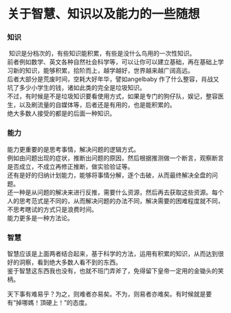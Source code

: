 # 关于智慧、知识以及能力的一些随想

### 知识
​
知识是分档次的，有些知识能积累，有些是没什么鸟用的一次性知识。  
前者例如数学、英文各种自然社会科学等，可以让你可以建立基础，再在基础上学习新的知识，能够积累，拾阶而上，越学越好，世界越来越广阔高远。  
后者大部分是荒废时间，空耗大好年华，譬如angelbaby 作了什么整容，肖战又坑了多少小学生的钱，诸如此类的完全是垃圾知识。  
不过，有时候是不是垃圾知识要看使用方式，如果是专门的狗仔队，娱记，整容医生，以及刷流量的自媒体等，后者还是有用的，也是能积累的。  
绝大多数人接受的都是的后面一种知识。  

### 能力

能力更重要的是思考事情，解决问题的逻辑方式。  
例如由问题出现的症状，推断出问题的原因，然后根据推测做一个断言，观察断言是否成立，不成立再修正推断，做实验验证等。  
还有是好的归纳计划能力，能够将事情分解，逐个击破，从而最终解决全盘的问题。  
还一种是从问题的解决来进行反推，需要什么资源，然后再去获取这些资源。每个人的思考范式是不同的，从而解决问题的办法不同，解决需要的困难程度就不同，不思考瞎试的方式只是浪费时间。  
能力更多是一种方法论。  

### 智慧

智慧应该是上面两者结合起来，基于科学的方法，运用有积累的知识，从而达到很好的洞察，看到绝大多数人看不到的东西。  
鉴于智慧这东西我也没有，也就不班门弄斧了，免得留下皇帝一定用的金锄头的笑柄。  

天下事有难易乎？为之，则难者亦易矣。不为，则易者亦难矣。有时候就是要有“掉哪媽！頂硬上！”的态度。